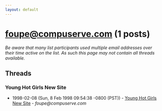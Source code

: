 ```yaml
---
layout: default
---
```


# foupe@compuserve.com (1 posts)

_Be aware that many list participants used multiple email addresses over their time active on the list. As such this page may not contain all threads available._

## Threads

### Young Hot Girls New Site
+ 1998-02-08 (Sun, 8 Feb 1998 09:54:38 -0800 (PST)) - [Young Hot Girls New Site](/archive/1998/02/442a04a5589ac9b62bcf8c3aba24da6e066f23d7a2e1841d92de4ef27585db24) - _foupe@compuserve.com_

